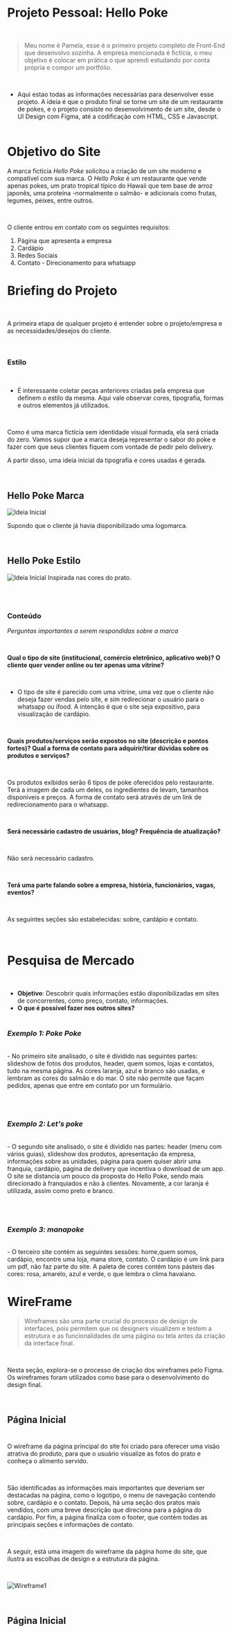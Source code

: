 # Projeto Pessoal: Hello Poke

<br/>

> Meu nome é Pamela, esse é o primeiro projeto completo de Front-End que desenvolvo sozinha. A empresa mencionada é fictícia, o meu objetivo é colocar em prática o que aprendi estudando por conta própria e compor um portfólio.

<br/>

- Aqui estao todas as informações necessárias para desenvolver esse projeto. A ideia é que o produto final se torne um site de um restaurante de pokes, e o projeto consiste no desenvolvimento de um site, desde o UI Design com Figma, até a codificação com HTML, CSS e Javascript.
  <br/><br/>

# Objetivo do Site

A marca fictícia _Hello Poke_ solicitou a criação de um site moderno e compatível com sua marca. O _Hello Poke_ é um restaurante que vende apenas pokes, um prato tropical típico do Hawaii que tem base de arroz japonês, uma proteína -normalmente o salmão- e adicionais como frutas, legumes, peixes, entre outros.

<br/>

O cliente entrou em contato com os seguintes requisitos:
<br/>

1. Página que apresenta a empresa
2. Cardápio
3. Redes Sociais
4. Contato - Direcionamento para whatsapp
   <br/>

# Briefing do Projeto

<br/>

A primeira etapa de qualquer projeto é entender sobre o projeto/empresa e as necessidades/desejos do cliente.

<br/>

### **Estilo**

<br/>

- É interessante coletar peças anteriores criadas pela empresa que definem o estilo da mesma. Aqui vale observar cores, tipografia, formas e outros elementos já utilizados.

<br/>

Como é uma marca fictícia sem identidade visual formada, ela será criada do zero. Vamos supor que a marca deseja representar o sabor do poke e fazer com que seus clientes fiquem com vontade de pedir pelo delivery.

A partir disso, uma ideia inicial da tipografia e cores usadas é gerada.

<br/>

## Hello Poke Marca

![Ideia Inicial](/estudos/marca2.png "Foto com identidade visual inicial")

Supondo que o cliente já havia disponibilizado uma logomarca.

<br/>

## Hello Poke Estilo

![Ideia Inicial](/estudos/ideiainicial.png "Foto com identidade visual inicial")
Inspirada nas cores do prato.

<br/>

#

### **Conteúdo**

_Perguntas importantes a serem respondidas sobre a marca_

<br/>

**Qual o tipo de site (institucional, comércio eletrônico, aplicativo web)? O cliente quer vender online ou ter apenas uma vitrine?**

<br/>

- O tipo de site é parecido com uma vitrine, uma vez que o cliente não deseja fazer vendas pelo site, e sim redirecionar o usuário para o whatsapp ou ifood. A intenção é que o site seja expositivo, para visualização de cardápio.

<br/>

**Quais produtos/serviços serão expostos no site (descrição e pontos fortes)? Qual a forma de contato para adquirir/tirar dúvidas sobre os produtos e serviços?**

<br/>

Os produtos exibidos serão 6 tipos de poke oferecidos pelo restaurante. Terá a imagem de cada um deles, os ingredientes de levam, tamanhos disponíveis e preços. A forma de contato será através de um link de redirecionamento para o whatsapp.

<br/>

**Será necessário cadastro de usuários, blog? Frequência de atualização?**

<br/>

Não será necessário cadastro.

<br/>

**Terá uma parte falando sobre a empresa, história, funcionários, vagas, eventos?**

<br/>

As seguintes seções são estabelecidas: sobre, cardápio e contato.

<br/>

# Pesquisa de Mercado

<br/>

- **Objetivo**: Descobrir quais informações estão disponibilizadas em sites de concorrentes, como preço, contato, informações.
- **O que é possível fazer nos outros sites?**
  <br/><br/>

### _Exemplo 1: Poke Poke_

<br/>
- No primeiro site analisado, o site é dividido nas seguintes partes: slideshow de fotos dos produtos, header, quem somos, lojas e contatos, tudo na mesma página. As cores laranja, azul e branco são usadas, e lembram as cores do salmão e do mar. O site não permite que façam pedidos, apenas que entre em contato por um formulário.

<br/><br/>

### _Exemplo 2: Let's poke_

<br/>
- O segundo site analisado, o site é dividido nas partes: header (menu com vários guias), slideshow dos produtos, apresentação da empresa, informações sobre as unidades, página para quem quiser abrir uma franquia, cardápio, página de delivery que incentiva o download de um app. O site se distancia um pouco da proposta do Hello Poke, sendo mais direcionado à franquiados e não à clientes. Novamente, a cor laranja é utilizada, assim como preto e branco.

<br/><br/>

### _Exemplo 3: manapoke_

<br/>
- O terceiro site contém as seguintes sessões:  home,quem somos, cardápio, encontre uma loja, mana store, contato. O cardápio é um link para um pdf, não faz parte do site. A paleta de cores contém tons pásteis das cores: rosa, amarelo, azul e verde, o que lembra o clima havaiano.

<br/>

# WireFrame

> Wireframes são uma parte crucial do processo de design de interfaces, pois permitem que os designers visualizem e testem a estrutura e as funcionalidades de uma página ou tela antes da criação da interface final.

<br/>

Nesta seção, explora-se o processo de criação dos wireframes pelo Figma. Os wireframes foram utilizados como base para o desenvolvimento do design final.

<br/>

## **Página Inicial**

#

O wireframe da página principal do site foi criado para oferecer uma visão atrativa do produto, para que o usuário visualize as fotos do prato e conheça o alimento servido.

<br/>

São identificadas as informações mais importantes que deveriam ser destacadas na página, como o logotipo, o menu de navegação contendo sobre, cardápio e o contato. Depois, há uma seção dos pratos mais vendidos, com uma breve descrição que direciona para a página do cardápio. Por fim, a página finaliza com o footer, que contém todas as principais seções e informações de contato.

<br/>

A seguir, está uma imagem do wireframe da página home do site, que ilustra as escolhas de design e a estrutura da página.

<br/>

![Wireframe1](/estudos/visaogeral.png "Primeiro Wireframe")

<br/>

## **Página Inicial**

#

